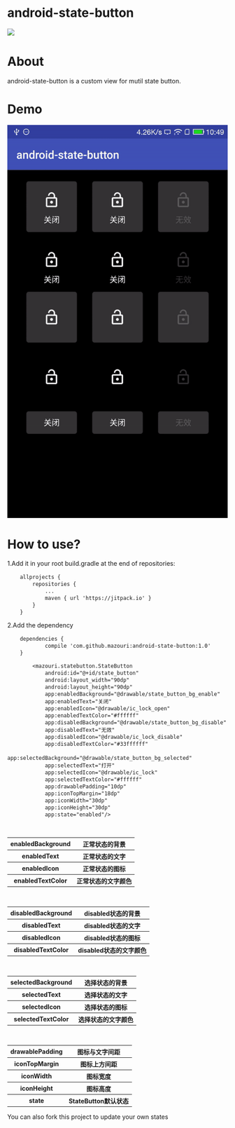 # android-state-button

[![](https://jitpack.io/v/mazouri/android-state-button.svg)](https://jitpack.io/#mazouri/android-state-button)

# About
android-state-button is a custom view for mutil state button. 

# Demo

<img src="./screenshot/state_button_demo.gif">

# How to use?

1.Add it in your root build.gradle at the end of repositories:
```
	allprojects {
		repositories {
			...
			maven { url 'https://jitpack.io' }
		}
	}
```
 2.Add the dependency
```
	dependencies {
	        compile 'com.github.mazouri:android-state-button:1.0'
	}
```

```
        <mazouri.statebutton.StateButton
            android:id="@+id/state_button"
            android:layout_width="90dp"
            android:layout_height="90dp"
            app:enabledBackground="@drawable/state_button_bg_enable"
            app:enabledText="关闭"
            app:enabledIcon="@drawable/ic_lock_open"
            app:enabledTextColor="#ffffff"
            app:disabledBackground="@drawable/state_button_bg_disable"
            app:disabledText="无效"
            app:disabledIcon="@drawable/ic_lock_disable"
            app:disabledTextColor="#33ffffff"
            app:selectedBackground="@drawable/state_button_bg_selected"
            app:selectedText="打开"
            app:selectedIcon="@drawable/ic_lock"
            app:selectedTextColor="#ffffff"
            app:drawablePadding="10dp"
            app:iconTopMargin="18dp"
            app:iconWidth="30dp"
            app:iconHeight="30dp"
            app:state="enabled"/>
```

<table>
    <tr>
        <th>enabledBackground</th>
        <th>正常状态的背景</th>
    </tr>
    <tr>
        <th>enabledText</th>
        <th>正常状态的文字</th>
    </tr>
    <tr>
        <th>enabledIcon</th>
        <th>正常状态的图标</th>
    </tr>
    <tr>
        <th>enabledTextColor</th>
        <th>正常状态的文字颜色</th>
    </tr>
</table>
<table>
    <tr>
        <th>disabledBackground</th>
        <th>disabled状态的背景</th>
    </tr>
    <tr>
        <th>disabledText</th>
        <th>disabled状态的文字</th>
    </tr>
    <tr>
        <th>disabledIcon</th>
        <th>disabled状态的图标</th>
    </tr>
    <tr>
        <th>disabledTextColor</th>
        <th>disabled状态的文字颜色</th>
    </tr>
</table>
<table>
    <tr>
        <th>selectedBackground</th>
        <th>选择状态的背景</th>
    </tr>
    <tr>
        <th>selectedText</th>
        <th>选择状态的文字</th>
    </tr>
    <tr>
        <th>selectedIcon</th>
        <th>选择状态的图标</th>
    </tr>
    <tr>
        <th>selectedTextColor</th>
        <th>选择状态的文字颜色</th>
    </tr>
</table>

<table>
    <tr>
        <th>drawablePadding</th>
        <th>图标与文字间距</th>
    </tr>
    <tr>
        <th>iconTopMargin</th>
        <th>图标上方间距</th>
    </tr>
    <tr>
        <th>iconWidth</th>
        <th>图标宽度</th>
    </tr>
    <tr>
        <th>iconHeight</th>
        <th>图标高度</th>
    </tr>
     <tr>
        <th>state</th>
        <th>StateButton默认状态</th>
    </tr>
</table>

You can also fork this project to update your own states
